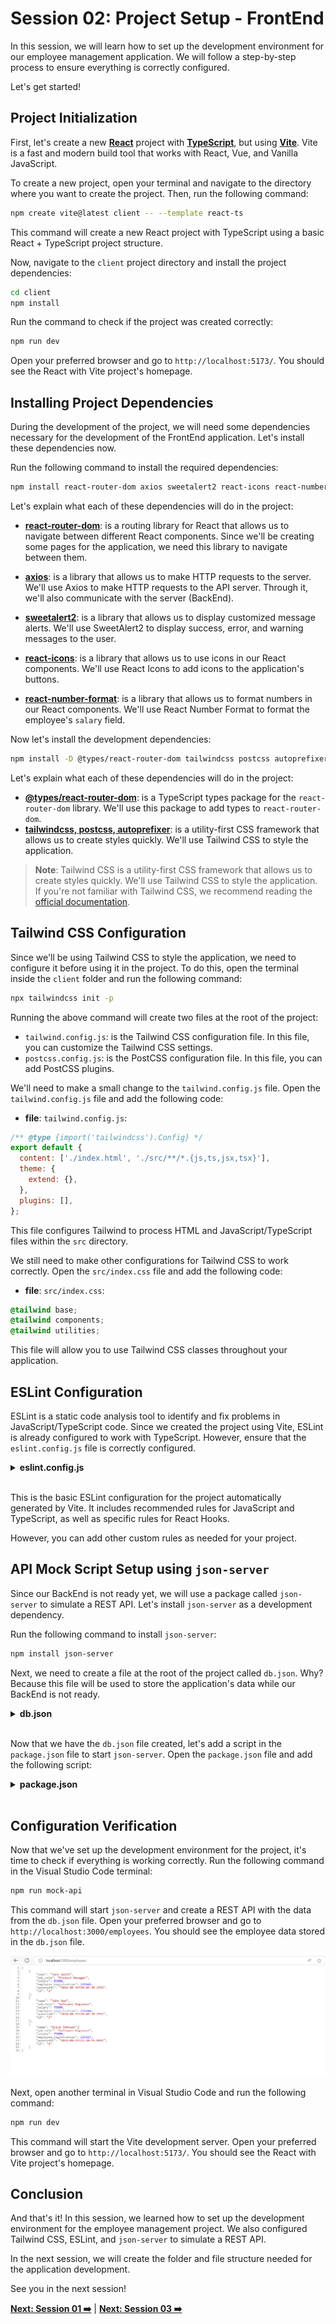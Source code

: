 # Session 02: Project Setup - FrontEnd

In this session, we will learn how to set up the development environment for our employee management application. We will follow a step-by-step process to ensure everything is correctly configured.

Let's get started!

## Project Initialization

First, let's create a new **[React](https://react.dev/)** project with **[TypeScript](https://www.typescriptlang.org/)**, but using **[Vite](https://vitejs.dev/)**. Vite is a fast and modern build tool that works with React, Vue, and Vanilla JavaScript.

To create a new project, open your terminal and navigate to the directory where you want to create the project. Then, run the following command:

```bash
npm create vite@latest client -- --template react-ts
```

This command will create a new React project with TypeScript using a basic React + TypeScript project structure.

Now, navigate to the `client` project directory and install the project dependencies:

```bash
cd client
npm install
```

Run the command to check if the project was created correctly:

```bash
npm run dev
```

Open your preferred browser and go to `http://localhost:5173/`. You should see the React with Vite project's homepage.

## Installing Project Dependencies

During the development of the project, we will need some dependencies necessary for the development of the FrontEnd application. Let's install these dependencies now.

Run the following command to install the required dependencies:

```bash
npm install react-router-dom axios sweetalert2 react-icons react-number-format
```

Let's explain what each of these dependencies will do in the project:

- **[react-router-dom](https://www.npmjs.com/package/react-router-dom)**: is a routing library for React that allows us to navigate between different React components. Since we'll be creating some pages for the application, we need this library to navigate between them.

- **[axios](https://www.npmjs.com/package/axios)**: is a library that allows us to make HTTP requests to the server. We'll use Axios to make HTTP requests to the API server. Through it, we'll also communicate with the server (BackEnd).

- **[sweetalert2](https://www.npmjs.com/package/sweetalert2)**: is a library that allows us to display customized message alerts. We'll use SweetAlert2 to display success, error, and warning messages to the user.

- **[react-icons](https://www.npmjs.com/package/react-icons)**: is a library that allows us to use icons in our React components. We'll use React Icons to add icons to the application's buttons.

- **[react-number-format](https://www.npmjs.com/package/react-number-format)**: is a library that allows us to format numbers in our React components. We'll use React Number Format to format the employee's `salary` field.

Now let's install the development dependencies:

```bash
npm install -D @types/react-router-dom tailwindcss postcss autoprefixer
```

Let's explain what each of these dependencies will do in the project:

- **[@types/react-router-dom](https://www.npmjs.com/package/@types/react-router-dom)**: is a TypeScript types package for the `react-router-dom` library. We'll use this package to add types to `react-router-dom`.
- **[tailwindcss, postcss, autoprefixer](https://www.npmjs.com/package/tailwindcss)**: is a utility-first CSS framework that allows us to create styles quickly. We'll use Tailwind CSS to style the application.

> **Note**: Tailwind CSS is a utility-first CSS framework that allows us to create styles quickly. We'll use Tailwind CSS to style the application. If you're not familiar with Tailwind CSS, we recommend reading the [official documentation](https://tailwindcss.com/docs/installation).

## Tailwind CSS Configuration

Since we'll be using Tailwind CSS to style the application, we need to configure it before using it in the project. To do this, open the terminal inside the `client` folder and run the following command:

```bash
npx tailwindcss init -p
```

Running the above command will create two files at the root of the project:

- `tailwind.config.js`: is the Tailwind CSS configuration file. In this file, you can customize the Tailwind CSS settings.
- `postcss.config.js`: is the PostCSS configuration file. In this file, you can add PostCSS plugins.

We'll need to make a small change to the `tailwind.config.js` file. Open the `tailwind.config.js` file and add the following code:

- **file**: `tailwind.config.js`:

```javascript
/** @type {import('tailwindcss').Config} */
export default {
  content: ['./index.html', './src/**/*.{js,ts,jsx,tsx}'],
  theme: {
    extend: {},
  },
  plugins: [],
};
```

This file configures Tailwind to process HTML and JavaScript/TypeScript files within the `src` directory.

We still need to make other configurations for Tailwind CSS to work correctly. Open the `src/index.css` file and add the following code:

- **file**: `src/index.css`:

```css
@tailwind base;
@tailwind components;
@tailwind utilities;
```

This file will allow you to use Tailwind CSS classes throughout your application.

## ESLint Configuration

ESLint is a static code analysis tool to identify and fix problems in JavaScript/TypeScript code. Since we created the project using Vite, ESLint is already configured to work with TypeScript. However, ensure that the `eslint.config.js` file is correctly configured.

<details><summary><b>eslint.config.js</b></summary>
<br/>

```javascript
import js from '@eslint/js'
import globals from 'globals'
import reactHooks from 'eslint-plugin-react-hooks'
import reactRefresh from 'eslint-plugin-react-refresh'
import tseslint from 'typescript-eslint'

export default tseslint.config(
  { ignores: ['dist'] },
  {
    extends: [js.configs.recommended, ...tseslint.configs.recommended],
    files: ['**/*.{ts,tsx}'],
    languageOptions: {
      ecmaVersion: 2020,
      globals: globals.browser,
    },
    plugins: {
      'react-hooks': reactHooks,
      'react-refresh': reactRefresh,
    },
    rules: {
      ...reactHooks.configs.recommended.rules,
      'react-refresh/only-export-components': [
        'warn',
        { allowConstantExport: true },
      ],
    },
  },
)
```

</details>
<br/>

This is the basic ESLint configuration for the project automatically generated by Vite. It includes recommended rules for JavaScript and TypeScript, as well as specific rules for React Hooks.

However, you can add other custom rules as needed for your project.

## API Mock Script Setup using `json-server`

Since our BackEnd is not ready yet, we will use a package called `json-server` to simulate a REST API. Let's install `json-server` as a development dependency.

Run the following command to install `json-server`:

```bash
npm install json-server
```

Next, we need to create a file at the root of the project called `db.json`. Why? Because this file will be used to store the application's data while our BackEnd is not ready.

<details><summary><b>db.json</b></summary>
<br/>

```json
{
  "employees": [
    {
      "name": "Jane Smith",
      "job_role": "Project Manager",
      "salary": 85000,
      "employee_registration": 235565,
      "updatedAt": "2024-08-25T20:49:30.293Z",
      "id": "2"
    },
    {
      "name": "John Doe",
      "job_role": "Software Engineer",
      "salary": 75000,
      "employee_registration": 235566,
      "updatedAt": "2024-08-25T20:49:30.293Z",
      "id": "3"
    },
    {
      "name": "Alice Johnson",
      "job_role": "Software Engineer",
      "salary": 75000,
      "employee_registration": 235567,
      "updatedAt": "2024-08-25T21:30:55.094Z",
      "id": "4"
    }
  ]
}
```

</details>
<br/>

Now that we have the `db.json` file created, let's add a script in the `package.json` file to start `json-server`. Open the `package.json` file and add the following script:

<details><summary><b>package.json</b></summary>
<br/>

```json
  "scripts": {
    "dev": "vite",
    "build": "tsc -b && vite build",
    "lint": "eslint .",
    "preview": "vite preview",
    "mock-api": "json-server db.json --port 3000"
  },
```

</details>
<br/>

## Configuration Verification

Now that we've set up the development environment for the project, it's time to check if everything is working correctly. Run the following command in the Visual Studio Code terminal:

```bash
npm run mock-api
```

This command will start `json-server` and create a REST API with the data from the `db.json` file. Open your preferred browser and go to `http://localhost:3000/employees`. You should see the employee data stored in the `db.json` file.

![json-server](../images/json-server-action.png)

Next, open another terminal in Visual Studio Code and run the following command:

```bash
npm run dev
```

This command will start the Vite development server. Open your preferred browser and go to `http://localhost:5173/`. You should see the React with Vite project's homepage.

## Conclusion

And that's it! In this session, we learned how to set up the development environment for the employee management project.
We also configured Tailwind CSS, ESLint, and `json-server` to simulate a REST API.

In the next session, we will create the folder and file structure needed for the application development.

See you in the next session!

**[Next: Session 01 ➡️](01-session.md)** | **[Next: Session 03 ➡️](03-session.md)**
